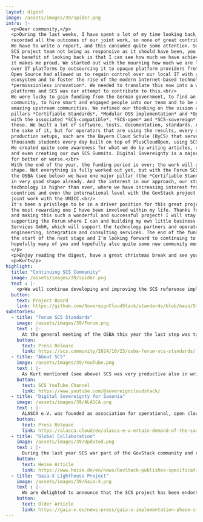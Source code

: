 ```yaml
---
layout: digest
image: /assets/images/39/spider.png
intro: |-
  <p>Dear community,</p>
  <p>During the last weeks, I have spent a lot of my time looking back, making sure we have
  recorded all the outcomes of our joint work, so none of great contributions get lost.
  We have to write a report, and this consumed quite some attention. So if you experienced the
  SCS project team not being as responsive as it should have been, you now know why.<br/>
  The benefit of looking back is that I can see how much we have achieved together, and, yes,
  it makes me proud. We started out with the mourning how much we are losing control
  over IT platforms by outsourcing it to opaque platform providers from increasingly far away.
  Open Source had allowed us to regain control over our local IT with an OSS operating system
  ecosystem and to foster the rise of the modern internet-based technology explosion thanks to
  *permissionless innovation*. We needed to translate this now into a world of cloud
  platforms and SCS was our attempt to contribute to this.<br/>
  We were lucky to gain funding from the German government, to find an engaged and skilled
  community, to hire smart and engaged people into our team and to be able to build on top of
  amazing upstream communities. We refined our thinking on the vision and created these three
  pillars *Certifiable Standards*, *Modular OSS implementation* and *Open Operations*
  with the associated *SCS-compatible*, *SCS-open* and *SCS-sovereign* labels that certify
  these. We built a lot of software, tests, documentation, standards. And not just for
  the sake of it, but for operators that are using the results, every day, in their
  production setups, such are the Bayern Cloud Schule (ByCS) that serves hundreds of
  thousands students every day built on top of PlusCloudOpen, using SCS technology.
  We created quite some awareness for what we do by writing articles, visiting conferences
  and even creating our own SCS Summits. Digital Sovereignty is a major topic these days,
  for better or worse.</br>
  With the end of the year, the funding period is over; the work will go on in a new
  shape. Not everything is fully worked out yet, but with the Forum SCS-Standards in
  the OSBA (see below) we have one major pillar (the *Certifiable Standards*) that's
  in very good shape already. And the interest in our approach, our standards, our
  technology is higher than ever, where we have increasing interest from neighbour
  countries and even the international level with the GovStack project (see below) and
  joint work with the UNICC.<br/>
  It's been a privilege to be in a driver position for this great project -- definitely
  the most rewarding one I have been involved within my life. Thanks for contributing
  and making this such a wonderful and successful project! I will stay involved,
  supporting the Forum where I can and building my own little business S7n Cloud
  Services GmbH, which will support the technology partners and operators with
  engineering, integration and consulting services. The end of the funded project is
  the start of the next stage and I'm looking forward to continuing to work with
  hopefully many of you and hopefully also quite some new community members and partners!
  </p>
  <p>Enjoy reading the digest, have a great christmas break and see you next year,</p>
  <p>Kurt</p>
highlight:
  title: "Continuing SCS Community"
  image: /assets/images/39/spider.png
  text : |-
    <p>We will continue developing and improving the SCS reference implementation with partners, users, and the wonderful community. The governance of the open source project and the GitHub org will be covered by the new SCS Project Board which will be elected in January. In close collaboration with the Forum SCS Standards this will ensure the quality and continuity of SCS. Find the candidates for the voting <a href="https://github.com/SovereignCloudStack/standards/blob/main/Community-Governance/2024-12-project-board-nominees.md">here</a>.</p>
  button:
    text: Project Board
    link: https://github.com/SovereignCloudStack/standards/blob/main/Standards/scs-0005-v1-project-governance.md
substories:
  - title: "Forum SCS Standards"
    image: /assets/images/39/Forum.png
    text : |-
      At the general meeting of the OSBA this year the last step was taken to found the Forum SCS Standards. The Forum will take care of developing and spreading the SCS Standards for cloud computing to enable and strengthen open and, if needed, federated networks of cloud providers and interoperability. This is a demand of the German Government Cloud, but not just of them. This will foster cloud computing in Europe and beyond, to build an alternative to hyperscalers and to get more digital sovereignity.
    button: 
      text: Press Release
      link: https://scs.community/2024/10/23/osba-forum-scs-standards/
  - title: "About SCS"
    image: /assets/images/39/YouTube.png
    text : |-
      As Kurt mentioned (see above) SCS was very productive also in writing articles, giving talks, having events, ... A lot of the results you find in our YouTube channel where we published 84 videos about SCS, about our partners, our achievements, our technology, and the SCS usage. Sneak in and enjoy!
    button:
      text: SCS YouTube Channel
      link: https://www.youtube.com/@sovereigncloudstack/
  - title: "Digital Sovereignty for Saxonia"
    image: /assets/images/39/ALASCA.png
    text : |-
      ALASCA e.V. was founded as association for operational, open cloud infrastructures, so the collaboration with SCS was obvious. Now, ALASCA received funding from the Saxon State Ministry of Economic Affairs, Labour and Transport (SMWA), to drive the further development, piloting and dissemination of open source software and standards for cloud services within the Saxon ecosystem. And they will use SCS technology to achieve this goal. And of course the SCS community will support the project! 
    button:
      text: Press Release
      link: https://alasca.cloud/en/alasca-e-v-ertain-demand-of-the-saxon-state-ministry-of-economics-labour-and-transport-smwa-to-strengthen-digital-sovereignty-in-saxony/
  - title: "Global Collaboration"
    image: /assets/images/39/Updated.png
    text : |-
      During the last year SCS war part of the GovStack community and contributed to the Cloud Infrastructure Building Block. Now SCS is also listed as the cloud infrastructure reference implementation of GovStack. And we are very happy to continue our collaboration in supporting countries in their digital transformation and building their own sovereign cloud environment.
    button:
      text: Heise Article
      link: https://www.heise.de/en/news/GovStack-publishes-specifications-for-sovereign-cloud-infrastructure-10210761.html
  - title: "Gaia-X Lighthouse Project"
    image: /assets/images/39/Gaia-X.png
    text : |-
      We are delighted to announce that the SCS project has been endorsed as a Lighthouse Project by the Gaia X Association. As such the association acknowledges that SCS actively contributes to the principles and standards of Gaia X, their distribution and adoption. At the core these shall enable and suppport open, non-proprietary ecosystems for data exchange within and across business and industry sectors.
    button:
      text: Older Article
      link: https://gaia-x.eu/news-press/gaia-x-implementation-phase-starts-for-gxfs-and-scs/
---
```


